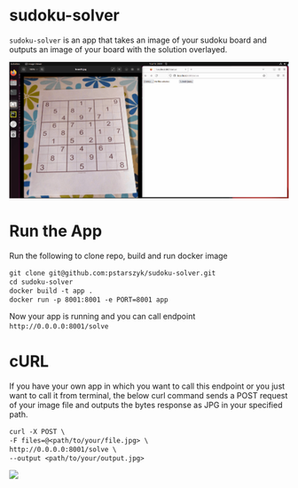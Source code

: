 # sudoku-solver

`sudoku-solver` is an app that takes an image of your sudoku board and outputs an image of your board with the solution overlayed.

![](https://github.com/pstarszyk/sudoku-solver/blob/main/docs/gifs/solver.gif)

# Run the App

Run the following to clone repo, build and run docker image

```
git clone git@github.com:pstarszyk/sudoku-solver.git
cd sudoku-solver
docker build -t app .
docker run -p 8001:8001 -e PORT=8001 app
```

Now your app is running and you can call endpoint `http://0.0.0.0:8001/solve`

# cURL

If you have your own app in which you want to call this endpoint or you just want to call it from terminal, the below curl command sends a POST request of your image file and outputs the bytes response as JPG in your specified path. 

```
curl -X POST \
-F files=@<path/to/your/file.jpg> \
http://0.0.0.0:8001/solve \
--output <path/to/your/output.jpg>
```

![](https://github.com/pstarszyk/sudoku-solver/blob/main/docs/gifs/curl.gif)
